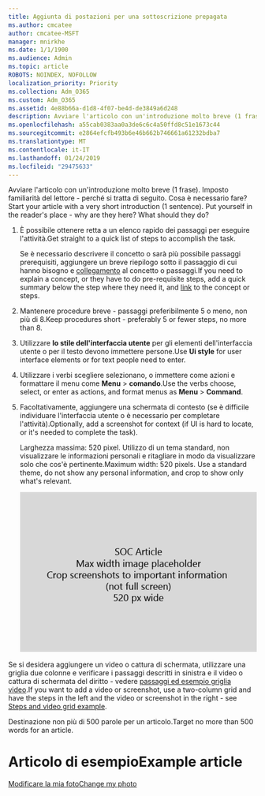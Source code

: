 ```yaml
---
title: Aggiunta di postazioni per una sottoscrizione prepagata
ms.author: cmcatee
author: cmcatee-MSFT
manager: mnirkhe
ms.date: 1/1/1900
ms.audience: Admin
ms.topic: article
ROBOTS: NOINDEX, NOFOLLOW
localization_priority: Priority
ms.collection: Adm_O365
ms.custom: Adm_O365
ms.assetid: 4e88b66a-d1d8-4f07-be4d-de3849a6d248
description: Avviare l'articolo con un'introduzione molto breve (1 frase). Imposto familiarità del lettore - perché si tratta di seguito. Cosa è necessario fare?
ms.openlocfilehash: a55cab0383aa0a3de6c6c4a50ffd8c51e1673c44
ms.sourcegitcommit: e2864efcfb493b6e46b662b746661a61232bdba7
ms.translationtype: MT
ms.contentlocale: it-IT
ms.lasthandoff: 01/24/2019
ms.locfileid: "29475633"
---
```

<span data-ttu-id="c6500-p102">Avviare l'articolo con un'introduzione molto breve (1 frase). Imposto familiarità del lettore - perché si tratta di seguito. Cosa è necessario fare?</span><span class="sxs-lookup"><span data-stu-id="c6500-p102">Start your article with a very short introduction (1 sentence). Put yourself in the reader's place - why are they here? What should they do?</span></span> 
  
1. <span data-ttu-id="c6500-108">È possibile ottenere retta a un elenco rapido dei passaggi per eseguire l'attività.</span><span class="sxs-lookup"><span data-stu-id="c6500-108">Get straight to a quick list of steps to accomplish the task.</span></span>
    
    <span data-ttu-id="c6500-109">Se è necessario descrivere il concetto o sarà più possibile passaggi prerequisiti, aggiungere un breve riepilogo sotto il passaggio di cui hanno bisogno e [collegamento](https://support.office.com/article/f37e7984-cf03-4fde-92d3-82970d7e241b.aspx) al concetto o passaggi.</span><span class="sxs-lookup"><span data-stu-id="c6500-109">If you need to explain a concept, or they have to do pre-requisite steps, add a quick summary below the step where they need it, and [link](https://support.office.com/article/f37e7984-cf03-4fde-92d3-82970d7e241b.aspx) to the concept or steps.</span></span> 
    
2. <span data-ttu-id="c6500-110">Mantenere procedure breve - passaggi preferibilmente 5 o meno, non più di 8.</span><span class="sxs-lookup"><span data-stu-id="c6500-110">Keep procedures short - preferably 5 or fewer steps, no more than 8.</span></span>
    
3. <span data-ttu-id="c6500-111">Utilizzare **lo stile dell'interfaccia utente** per gli elementi dell'interfaccia utente o per il testo devono immettere persone.</span><span class="sxs-lookup"><span data-stu-id="c6500-111">Use **Ui style** for user interface elements or for text people need to enter.</span></span> 
    
4. <span data-ttu-id="c6500-112">Utilizzare i verbi scegliere selezionano, o immettere come azioni e formattare il menu come **Menu** \> **comando**.</span><span class="sxs-lookup"><span data-stu-id="c6500-112">Use the verbs choose, select, or enter as actions, and format menus as **Menu** \> **Command**.</span></span>
    
5. <span data-ttu-id="c6500-113">Facoltativamente, aggiungere una schermata di contesto (se è difficile individuare l'interfaccia utente o è necessario per completare l'attività).</span><span class="sxs-lookup"><span data-stu-id="c6500-113">Optionally, add a screenshot for context (if UI is hard to locate, or it's needed to complete the task).</span></span>
    
    <span data-ttu-id="c6500-p103">Larghezza massima: 520 pixel. Utilizzo di un tema standard, non visualizzare le informazioni personali e ritagliare in modo da visualizzare solo che cos'è pertinente.</span><span class="sxs-lookup"><span data-stu-id="c6500-p103">Maximum width: 520 pixels. Use a standard theme, do not show any personal information, and crop to show only what's relevant.</span></span> 
    
    ![Segnaposto - larghezza massima delle immagini ClipArt articolo SOC è 520 pixel](media/7d43d3be-8658-4a5b-aa15-ed62a47a2b24.png)
  
<span data-ttu-id="c6500-117">Se si desidera aggiungere un video o cattura di schermata, utilizzare una griglia due colonne e verificare i passaggi descritti in sinistra e il video o cattura di schermata del diritto - vedere [passaggi ed esempio griglia video](https://support.office.com/article/14ce8e82-efa0-47f5-bb84-94f078db3dae.aspx).</span><span class="sxs-lookup"><span data-stu-id="c6500-117">If you want to add a video or screenshot, use a two-column grid and have the steps in the left and the video or screenshot in the right - see [Steps and video grid example](https://support.office.com/article/14ce8e82-efa0-47f5-bb84-94f078db3dae.aspx).</span></span> 
  
<span data-ttu-id="c6500-118">Destinazione non più di 500 parole per un articolo.</span><span class="sxs-lookup"><span data-stu-id="c6500-118">Target no more than 500 words for an article.</span></span>
  
# <a name="example-article"></a><span data-ttu-id="c6500-119">Articolo di esempio</span><span class="sxs-lookup"><span data-stu-id="c6500-119">Example article</span></span>

[<span data-ttu-id="c6500-120">Modificare la mia foto</span><span class="sxs-lookup"><span data-stu-id="c6500-120">Change my photo</span></span>](https://support.office.com/article/555376e0-1fca-49ba-8434-307a0525c767.aspx)
  

